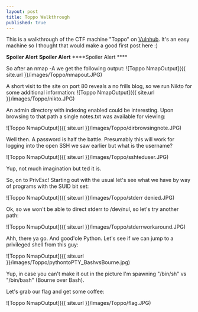 ```yaml
---
layout: post
title: Toppo Walkthrough
published: true
---
```

This is a walkthrough of the CTF machine "Toppo" on [Vulnhub](https://www.vulnhub.com/entry/toppo-1,245/). It's an easy machine so I thought that would make a good first post here :)

****Spoiler Alert**** ****Spoiler Alert**** ****Spoiler Alert ****

So after an nmap -A we get the following output:
![Toppo NmapOutput]({{ site.url }}/images/Toppo/nmapout.JPG)


A short visit to the site on port 80 reveals a no frills blog, so we run Nikto for some additional information:
![Toppo NmapOutput]({{ site.url }}/images/Toppo/nikto.JPG)

An admin directory with indexing enabled could be interesting. Upon browsing to that path a single notes.txt was available for viewing:

![Toppo NmapOutput]({{ site.url }}/images/Toppo/dirbrowsingnote.JPG)

Well then. A password is half the battle. Presumably this will work for logging into the open SSH we saw earlier but what is the username?

![Toppo NmapOutput]({{ site.url }}/images/Toppo/sshteduser.JPG)

Yup, not much imagination but ted it is. 

So, on to PrivEsc! Starting out with the usual let's see what we have by way of programs with the SUID bit set:

![Toppo NmapOutput]({{ site.url }}/images/Toppo/stderr denied.JPG)

Ok, so we won't be able to direct stderr to /dev/nul, so let's try another path:

![Toppo NmapOutput]({{ site.url }}/images/Toppo/stderrworkaround.JPG)

Ahh, there ya go. And good'ole Python. Let's see if we can jump to a privileged shell from this guy:

![Toppo NmapOutput]({{ site.url }}/images/Toppo/pythontoPTY_BashvsBourne.jpg)

Yup, in case you can't make it out in the picture I'm spawning "/bin/sh" vs "/bin/bash" (Bourne over Bash). 

Let's grab our flag and get some coffee:

![Toppo NmapOutput]({{ site.url }}/images/Toppo/flag.JPG)


 
